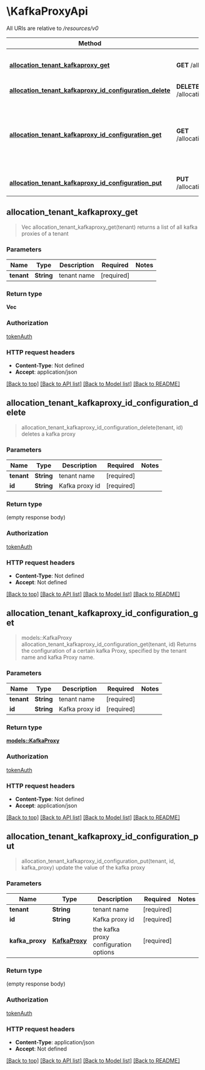 # \KafkaProxyApi

All URIs are relative to */resources/v0*

Method | HTTP request | Description
------------- | ------------- | -------------
[**allocation_tenant_kafkaproxy_get**](KafkaProxyApi.md#allocation_tenant_kafkaproxy_get) | **GET** /allocation/{tenant}/kafkaproxy | returns a list of all kafka proxies of a tenant
[**allocation_tenant_kafkaproxy_id_configuration_delete**](KafkaProxyApi.md#allocation_tenant_kafkaproxy_id_configuration_delete) | **DELETE** /allocation/{tenant}/kafkaproxy/{id}/configuration | deletes a kafka proxy
[**allocation_tenant_kafkaproxy_id_configuration_get**](KafkaProxyApi.md#allocation_tenant_kafkaproxy_id_configuration_get) | **GET** /allocation/{tenant}/kafkaproxy/{id}/configuration | Returns the configuration of a certain kafka Proxy, specified by the tenant name and kafka Proxy name.
[**allocation_tenant_kafkaproxy_id_configuration_put**](KafkaProxyApi.md#allocation_tenant_kafkaproxy_id_configuration_put) | **PUT** /allocation/{tenant}/kafkaproxy/{id}/configuration | update the value of the kafka proxy



## allocation_tenant_kafkaproxy_get

> Vec<String> allocation_tenant_kafkaproxy_get(tenant)
returns a list of all kafka proxies of a tenant

### Parameters


Name | Type | Description  | Required | Notes
------------- | ------------- | ------------- | ------------- | -------------
**tenant** | **String** | tenant name | [required] |

### Return type

**Vec<String>**

### Authorization

[tokenAuth](../README.md#tokenAuth)

### HTTP request headers

- **Content-Type**: Not defined
- **Accept**: application/json

[[Back to top]](#) [[Back to API list]](../README.md#documentation-for-api-endpoints) [[Back to Model list]](../README.md#documentation-for-models) [[Back to README]](../README.md)


## allocation_tenant_kafkaproxy_id_configuration_delete

> allocation_tenant_kafkaproxy_id_configuration_delete(tenant, id)
deletes a kafka proxy

### Parameters


Name | Type | Description  | Required | Notes
------------- | ------------- | ------------- | ------------- | -------------
**tenant** | **String** | tenant name | [required] |
**id** | **String** | Kafka proxy id | [required] |

### Return type

 (empty response body)

### Authorization

[tokenAuth](../README.md#tokenAuth)

### HTTP request headers

- **Content-Type**: Not defined
- **Accept**: Not defined

[[Back to top]](#) [[Back to API list]](../README.md#documentation-for-api-endpoints) [[Back to Model list]](../README.md#documentation-for-models) [[Back to README]](../README.md)


## allocation_tenant_kafkaproxy_id_configuration_get

> models::KafkaProxy allocation_tenant_kafkaproxy_id_configuration_get(tenant, id)
Returns the configuration of a certain kafka Proxy, specified by the tenant name and kafka Proxy name.

### Parameters


Name | Type | Description  | Required | Notes
------------- | ------------- | ------------- | ------------- | -------------
**tenant** | **String** | tenant name | [required] |
**id** | **String** | Kafka proxy id | [required] |

### Return type

[**models::KafkaProxy**](KafkaProxy.md)

### Authorization

[tokenAuth](../README.md#tokenAuth)

### HTTP request headers

- **Content-Type**: Not defined
- **Accept**: application/json

[[Back to top]](#) [[Back to API list]](../README.md#documentation-for-api-endpoints) [[Back to Model list]](../README.md#documentation-for-models) [[Back to README]](../README.md)


## allocation_tenant_kafkaproxy_id_configuration_put

> allocation_tenant_kafkaproxy_id_configuration_put(tenant, id, kafka_proxy)
update the value of the kafka proxy

### Parameters


Name | Type | Description  | Required | Notes
------------- | ------------- | ------------- | ------------- | -------------
**tenant** | **String** | tenant name | [required] |
**id** | **String** | Kafka proxy id | [required] |
**kafka_proxy** | [**KafkaProxy**](KafkaProxy.md) | the kafka proxy configuration options | [required] |

### Return type

 (empty response body)

### Authorization

[tokenAuth](../README.md#tokenAuth)

### HTTP request headers

- **Content-Type**: application/json
- **Accept**: Not defined

[[Back to top]](#) [[Back to API list]](../README.md#documentation-for-api-endpoints) [[Back to Model list]](../README.md#documentation-for-models) [[Back to README]](../README.md)

